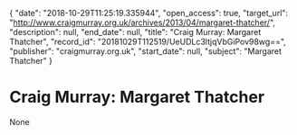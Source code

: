 {
  "date": "2018-10-29T11:25:19.335944", 
  "open_access": true, 
  "target_url": "http://www.craigmurray.org.uk/archives/2013/04/margaret-thatcher/", 
  "description": null, 
  "end_date": null, 
  "title": "Craig Murray: Margaret Thatcher", 
  "record_id": "20181029T112519/UeUDLc3ltjqVbGiPov98wg==", 
  "publisher": "craigmurray.org.uk", 
  "start_date": null, 
  "subject": "Margaret Thatcher"
}

# Craig Murray: Margaret Thatcher

None